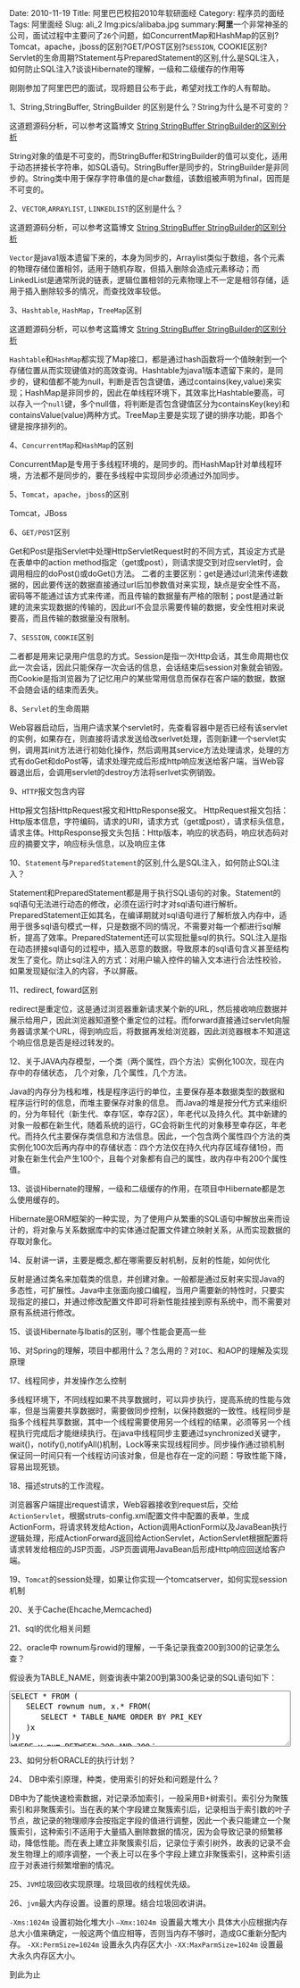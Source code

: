 Date: 2010-11-19
Title: 阿里巴巴校招2010年软研面经
Category: 程序员的面经
Tags: 阿里面经
Slug: ali_2
Img:pics/alibaba.jpg
summary:**阿里**一个非常神圣的公司，面试过程中主要问了`26`个问题，如ConcurrentMap和HashMap的区别?Tomcat，apache，jboss的区别?GET/POST区别?`SESSION`, COOKIE区别?Servlet的生命周期?Statement与PreparedStatement的区别,什么是SQL注入，如何防止SQL注入?谈谈Hibernate的理解，一级和二级缓存的作用等

刚刚参加了阿里巴巴的面试，现将题目公布于此，希望对找工作的人有帮助。

1、String,StringBuffer, StringBuilder 的区别是什么？String为什么是不可变的？

这道题源码分析，可以参考这篇博文
<a href="http://www.yanyulin.info/pages/2013/07/string.html" target="_blank">
String StringBuffer StringBuilder的区别分析
</a>

String对象的值是不可变的，而StringBuffer和StringBuilder的值可以变化，适用于动态拼接长字符串，如SQL语句。StringBuffer是同步的，StringBuilder是非同步的。String类中用于保存字符串值的是char数组，该数组被声明为final，因而是不可变的。

2、`VECTOR`,`ARRAYLIST`, `LINKEDLIST`的区别是什么？

这道题源码分析，可以参考这篇博文
<a href="http://blog.csdn.net/zwjlpeng/article/details/9701249" target="_blank">
String StringBuffer StringBuilder的区别分析
</a>

`Vector`是java1版本遗留下来的，本身为同步的，Arraylist类似于数组，各个元素的物理存储位置相邻，适用于随机存取，但插入删除会造成元素移动；而LinkedList是通常所说的链表，逻辑位置相邻的元素物理上不一定是相邻存储，适用于插入删除较多的情况，而查找效率较低。

3、`Hashtable`, `HashMap`，`TreeMap`区别

这道题源码分析，可以参考这篇博文
<a href="http://blog.csdn.net/zwjlpeng/article/details/9746425" target="_blank">
String StringBuffer StringBuilder的区别分析
</a>

`Hashtable`和`HashMap`都实现了Map接口，都是通过hash函数将一个值映射到一个存储位置从而实现键值对的高效查询。Hashtable为java1版本遗留下来的，是同步的，键和值都不能为null，判断是否包含键值，通过contains(key,value)来实现；HashMap是非同步的，因此在单线程环境下，其效率比Hashtable要高，可以存入一个`null`键，多个null值，将判断是否包含键值区分为containsKey(key)和containsValue(value)两种方式。TreeMap主要是实现了键的排序功能，即各个键是按序排列的。

4、`ConcurrentMap`和`HashMap`的区别

ConcurrentMap是专用于多线程环境的，是同步的。而HashMap针对单线程环境，方法都不是同步的，要在多线程中实现同步必须通过外加同步。

5、`Tomcat`，`apache`，`jboss`的区别

Tomcat，JBoss

6、`GET/POST`区别

Get和Post是指Servlet中处理HttpServletRequest时的不同方式，其设定方式是在表单中的action method指定（get或post），则请求提交到对应servlet时，会调用相应的doPost()或doGet()方法。
二者的主要区别：get是通过url流来传递数据的，因此要传送的数据直接通过url后加参数值对来实现，缺点是安全性不高，密码等不能通过该方式来传递，而且传输的数据量有严格的限制；post是通过新建的流来实现数据的传输的，因此url不会显示需要传输的数据，安全性相对来说要高，而且传输的数据量没有限制。

7、`SESSION`, `COOKIE`区别

二者都是用来记录用户信息的方式。Session是指一次Http会话，其生命周期也仅此一次会话，因此只能保存一次会话的信息，会话结束后session对象就会销毁。而Cookie是指浏览器为了记忆用户的某些常用信息而保存在客户端的数据，数据不会随会话的结束而丢失。

8、`Servlet`的生命周期

Web容器启动后，当用户请求某个servlet时，先查看容器中是否已经有该servlet的实例，如果存在，则直接将请求发送给改serlvet处理，否则新建一个servlet实例，调用其init方法进行初始化操作，然后调用其service方法处理请求，处理的方式有doGet和doPost等，请求处理完成后形成http响应发送给客户端，当Web容器退出后，会调用servlet的destroy方法将serlvet实例销毁。

9、`HTTP`报文包含内容

Http报文包括HttpRequest报文和HttpResponse报文。
HttpRequest报文包括：Http版本信息，字符编码，请求的URI，请求方式（get或post），请求标头信息，请求主体。HttpResponse报文头包括：Http版本，响应的状态码，响应状态码对应的摘要文字，响应标头信息，以及响应主体

10、`Statement`与`PreparedStatement`的区别,什么是SQL注入，如何防止SQL注入？

Statement和PreparedStatement都是用于执行SQL语句的对象。Statement的sql语句无法进行动态的修改，必须在运行时才对sql语句进行解析。PreparedStatement正如其名，在编译期就对sql语句进行了解析放入内存中，适用于很多sql语句模式一样，只是数据不同的情况，不需要对每一个都进行sql解析，提高了效率。PreparedStatement还可以实现批量sql的执行。SQL注入是指在动态拼接sql语句的过程中，插入恶意的数据，导致原本的sql语句含义甚至结构发生了变化。防止sql注入的方式：对用户输入控件的输入文本进行合法性校验，如果发现疑似注入的内容，予以屏蔽。

11、redirect, foward区别

redirect是重定位，这是通过浏览器重新请求某个新的URL，然后接收响应数据并展示给用户，因此浏览器知道整个重定位的过程。而forward直接通过servlet向服务器请求某个URL，得到响应后，将数据再发给浏览器，因此浏览器根本不知道这个响应信息是否是经过转发的。

12、关于JAVA内存模型，一个类（两个属性，四个方法）实例化100次，现在内存中的存储状态，
几个对象，几个属性，几个方法。

Java的内存分为栈和堆，栈是程序运行的单位，主要保存基本数据类型的数据和程序运行时的信息，而堆主要保存对象的信息。
而Java的堆是按分代方式来组织的，分为年轻代（新生代、幸存1区，幸存2区），年老代以及持久代。其中新建的对象一般都在新生代，随着系统的运行，GC会将新生代的对象移至幸存区，年老代。而持久代主要保存类信息和方法信息。因此，一个包含两个属性四个方法的类实例化100次后再内存中的存储状态：四个方法仅在持久代内存区域存储1份，而对象在新生代会产生100个，且每个对象都有自己的属性，故内存中有200个属性值。

13、谈谈Hibernate的理解，一级和二级缓存的作用，在项目中Hibernate都是怎么使用缓存的。

Hibernate是ORM框架的一种实现，为了使用户从繁重的SQL语句中解放出来而设计的，将对象与关系数据库中的实体通过配置文件建立映射关系，从而实现数据的存取对象化。

14、反射讲一讲，主要是概念,都在哪需要反射机制，反射的性能，如何优化

反射是通过类名来加载类的信息，并创建对象。一般都是通过反射来实现Java的多态性，可扩展性。Java中主张面向接口编程，当用户需要新的特性时，只要实现指定的接口，并通过修改配置文件即可将新性能挂接到原有系统中，而不需要对原有系统进行修改。

15、谈谈Hibernate与Ibatis的区别，哪个性能会更高一些


16、对Spring的理解，项目中都用什么？怎么用的？对`IOC`、和AOP的理解及实现原理

17、线程同步，并发操作怎么控制

多线程环境下，不同线程如果不共享数据时，可以异步执行，提高系统的性能与效率，但是当需要共享数据时，需要做同步控制，以保持数据的一致性。线程同步是指多个线程共享数据，其中一个线程需要使用另一个线程的结果，必须等另一个线程执行完成后才能继续执行。在java中线程同步主要通过synchronized关键字，wait()，notify(),notifyAll()机制，Lock等来实现线程同步。同步操作通过锁机制保证同一时间只有一个线程访问该对象，但是也存在一定的问题：导致性能下降，容易出现死锁。

18、描述struts的工作流程。

浏览器客户端提出request请求，Web容器接收到request后，交给`ActionServlet`，根据struts-config.xml配置文件中配置的表单，生成ActionForm，将请求转发给Action，Action调用ActionForm以及JavaBean执行逻辑处理，形成ActionForward返回给ActionServlet，ActionServlet根据配置将请求转发给相应的JSP页面，JSP页面调用JavaBean后形成Http响应回送给客户端。

19、`Tomcat`的session处理，如果让你实现一个tomcatserver，如何实现session机制

20、关于Cache(Ehcache,Memcached)

21、sql的优化相关问题

22、oracle中 rownum与rowid的理解，一千条记录我查200到300的记录怎么查？

假设表为TABLE_NAME，则查询表中第200到第300条记录的SQL语句如下：

<textarea style="width:100%;height:100px">
SELECT * FROM (
　　SELECT rownum num, x.* FROM(
　　　　SELECT * TABLE_NAME ORDER BY PRI_KEY
　　)x
)y
WHERE y.num BETWEEN 200 AND 300；
</textarea>

23、如何分析ORACLE的执行计划？

24、 DB中索引原理，种类，使用索引的好处和问题是什么？

DB中为了能快速检索数据，对记录添加索引，一般采用B+树索引。索引分为聚簇索引和非聚簇索引。当在表的某个字段建立聚簇索引后，记录相当于索引数的叶子节点，故记录的物理顺序会按指定字段的值进行调整，因此一个表只能建立一个聚簇索引，这种索引不适用于大量插入删除数据的情况，因为会导致记录的频繁移动，降低性能。而在表上建立非聚簇索引后，记录位于索引树外，故表的记录不会发生物理上的顺序调整，一个表上可以在多个字段上建立非聚簇索引，这种索引适应于对表进行频繁增删的情况。

25、`JVM`垃圾回收实现原理。垃圾回收的线程优先级。

26、`jvm`最大内存设置。设置的原理。结合垃圾回收讲讲。

`-Xms:1024m` 设置初始化堆大小
`–Xmx:1024m `设置最大堆大小
具体大小应根据内存总大小值来确定，一般这两个值应相等，否则当内存不够时，造成GC重新分配内存。
`-XX:PermSize=1024m` 设置永久内存区大小
`-XX:MaxParmSize=1024m` 设置最大永久内存区大小。

到此为止